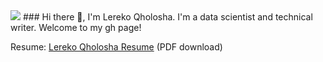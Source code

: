 <img src="https://images.unsplash.com/photo-1528413538163-0e0d91129480?ixid=MnwxMjA3fDB8MHxzZWFyY2h8NDZ8fGFuYWx5c3R8ZW58MHx8MHx8&ixlib=rb-1.2.1&auto=format&fit=crop&w=500&q=60"/>
### Hi there 👋, I'm Lereko Qholosha. I'm a data scientist and technical writer. Welcome to my gh page! <br>

Resume:  [Lereko Qholosha Resume](https://drive.google.com/file/d/1HGb_3A0BOWniEOEXmf9VmDu_oYcL6MLZ/view?usp=sharing) (PDF download)

<!--
**lerekoqholosha/lerekoqholosha** is a ✨ _special_ ✨ repository because its `README.md` (this file) appears on your GitHub profile.

Here are some ideas to get you started:

- 🔭 I’m currently working on*:  Articles about data analysis,machine learning and projects/Hackathons. Here are some examples of what I have been writing on: <br>
&nbsp;&nbsp;&nbsp;&nbsp;&nbsp;&nbsp;&nbsp;&nbsp;&nbsp;&nbsp; [Exploratory Data Analysis](https://lerekoqholosha9.medium.com/exploratory-data-analysis-using-python-functions-67faf725f08)<br>
&nbsp;&nbsp;&nbsp;&nbsp;&nbsp;&nbsp;&nbsp;&nbsp;&nbsp;&nbsp; [Principal Data Analysis](https://lerekoqholosha9.medium.com/principal-component-analysis-pca-part1-47fa40800d1e)<br>
&nbsp;&nbsp;&nbsp;&nbsp;&nbsp;&nbsp;&nbsp;&nbsp;&nbsp;&nbsp; [Collecting data twitter](https://lerekoqholosha9.medium.com/how-to-extract-twitter-data-using-twitter-api-8ce20b2f3815)<br>
&nbsp;&nbsp;&nbsp;&nbsp;&nbsp;&nbsp;&nbsp;&nbsp;&nbsp;&nbsp; [Textblob in python](https://lerekoqholosha9.medium.com/textblob-in-python-c4f60038a65a)<br>

&nbsp;&nbsp;&nbsp;&nbsp;&nbsp;&nbsp;&nbsp;&nbsp;&nbsp;&nbsp; [Spelling Correction with python](https://lerekoqholosha9.medium.com/spelling-correction-with-python-67975fcc24db)<br>

&nbsp;&nbsp;&nbsp;&nbsp;&nbsp;&nbsp;&nbsp;&nbsp;&nbsp;&nbsp; [Data preprocessing with pandas](https://lerekoqholosha9.medium.com/data-preprocessing-with-pandas-23728a06cec5)<br>
&nbsp;&nbsp;&nbsp;&nbsp;&nbsp;&nbsp;&nbsp;&nbsp;&nbsp;&nbsp; [How to deal with Imbalanced data in classification](https://lerekoqholosha9.medium.com/random-oversampling-and-undersampling-for-imbalanced-classification-a4aad406fd72)<br>
&nbsp;&nbsp;&nbsp;&nbsp;&nbsp;&nbsp;&nbsp;&nbsp;&nbsp;&nbsp; [How to scrape articles from websites](https://lerekoqholosha9.medium.com/how-to-scrape-articles-from-website-74d27ed515c9)<br>
- 🌱 I’m currently learning*: Deep-Learning with tenserflow and Dash python library<br>
- 👯 I’m looking to collaborate on*: I'm looking to collaborate with other data scientists enthusiasts to solve problems.
- 🤔 Looking for help*: I'm looking for help with trying to find my first data science job or Internship and Volunteering.<br>
- 💬 Ask me about: how to build machine learning model,data analysis ,querry data,visualize data,model deployment,creating a portfolio,writting blogs, or assistance with an project you are working on. <br>
- 📫 How to reach me: <br>
&nbsp;&nbsp;&nbsp;&nbsp;&nbsp;&nbsp;&nbsp;&nbsp;&nbsp;&nbsp; [Email](lerekoqholosha9@gmail.com)
&nbsp;&nbsp;&nbsp;&nbsp;&nbsp;&nbsp;&nbsp;&nbsp;&nbsp;&nbsp; [Twitter](https://twitter.com/LerekoQholosha)
&nbsp;&nbsp;&nbsp;&nbsp;&nbsp;&nbsp;&nbsp;&nbsp;&nbsp;&nbsp; [Instagram](https://www.instagram.com/lerekoqholosha/)
&nbsp;&nbsp;&nbsp;&nbsp;&nbsp;&nbsp;&nbsp;&nbsp;&nbsp;&nbsp; [Facebook](https://www.facebook.com/lereko.qholosha.50)
&nbsp;&nbsp;&nbsp;&nbsp;&nbsp;&nbsp;&nbsp;&nbsp;&nbsp;&nbsp; [LinkedIn](https://www.linkedin.com/in/lereko-qholosha-7b22831b4/)
- 😄 Pronouns: She/Her/Hers <br>
- ⚡ Fun fact:<br>
&nbsp;&nbsp;&nbsp;&nbsp;&nbsp;&nbsp;&nbsp;&nbsp;&nbsp;&nbsp;analysis:I enjoy playing with data : [](https://youtu.be/46Hjxefaj9U)<br>
&nbsp;&nbsp;&nbsp;&nbsp;&nbsp;&nbsp;&nbsp;&nbsp;&nbsp;&nbsp; 🍂: My favorite season is fall :smile: <br>
-->

